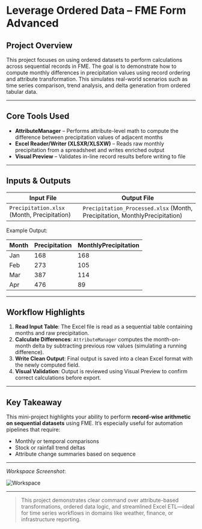 # Leverage Ordered Data – FME Form Advanced

## Project Overview  
This project focuses on using ordered datasets to perform calculations across sequential records in FME. The goal is to demonstrate how to compute monthly differences in precipitation values using record ordering and attribute transformation. This simulates real-world scenarios such as time series comparison, trend analysis, and delta generation from ordered tabular data.

---

## Core Tools Used  
- **AttributeManager** – Performs attribute-level math to compute the difference between precipitation values of adjacent months  
- **Excel Reader/Writer (XLSXR/XLSXW)** – Reads raw monthly precipitation from a spreadsheet and writes enriched output  
- **Visual Preview** – Validates in-line record results before writing to file

---

## Inputs & Outputs  

| Input File | Output File |
|------------|-------------|
| `Precipitation.xlsx` (Month, Precipitation) | `Precipitation_Processed.xlsx` (Month, Precipitation, MonthlyPrecipitation) |

Example Output:

| Month | Precipitation | MonthlyPrecipitation |
|-------|----------------|----------------------|
| Jan   | 168            | 168                  |
| Feb   | 273            | 105                  |
| Mar   | 387            | 114                  |
| Apr   | 476            | 89                   |

---

## Workflow Highlights  

1. **Read Input Table**: The Excel file is read as a sequential table containing months and raw precipitation.
2. **Calculate Differences**: `AttributeManager` computes the month-on-month delta by subtracting previous row values (simulating a running difference).
3. **Write Clean Output**: Final output is saved into a clean Excel format with the newly computed field.
4. **Visual Validation**: Output is reviewed using Visual Preview to confirm correct calculations before export.

---

## Key Takeaway  
This mini-project highlights your ability to perform **record-wise arithmetic on sequential datasets** using FME. It’s especially useful for automation pipelines that require:
- Monthly or temporal comparisons  
- Stock or rainfall trend deltas  
- Attribute change summaries based on sequence

---

*Workspace Screenshot*:

![Workspace](https://github.com/user-attachments/assets/d13933df-7eaf-43bd-a65f-5badba9257a7)

---

> This project demonstrates clear command over attribute-based transformations, ordered data logic, and streamlined Excel ETL—ideal for time series workflows in domains like weather, finance, or infrastructure reporting.
